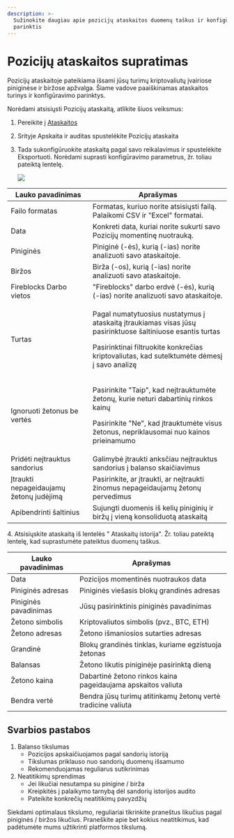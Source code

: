 ```yaml
---
description: >-
  Sužinokite daugiau apie pozicijų ataskaitos duomenų taškus ir konfigūracijos
  parinktis
---
```


# Pozicijų ataskaitos supratimas

Pozicijų ataskaitoje pateikiama išsami jūsų turimų kriptovaliutų įvairiose piniginėse ir biržose apžvalga. Šiame vadove paaiškinamas ataskaitos turinys ir konfigūravimo parinktys.

Norėdami atsisiųsti Pozicijų ataskaitą, atlikite šiuos veiksmus:

1. Pereikite į [Ataskaitos](https://accounting.request.finance/exports)
2. Srityje Apskaita ir auditas spustelėkite Pozicijų ataskaita
3.  Tada sukonfigūruokite ataskaitą pagal savo reikalavimus ir spustelėkite Eksportuoti. Norėdami suprasti konfigūravimo parametrus, žr. toliau pateiktą lentelę.

    [![](https://downloads.intercomcdn.com/i/o/mmdbekc3/1331258679/e2e7af7da6659554b6880e977331/image.png?expires=1751479200\&signature=5396e928e809e7bbc7843ea5bda0acd4aaae1a1cd9adac0b48f16ae61512ba7b\&req=dSMkF8t7lYdYUPMW3nq%2BgSlEBx1Ds6Fi%2F2qNxitzPTa%2BMlACcmwG0HxFj9rw%0AzG%2BF5uENITNU8%2FdvxHnPCXKh0rc%3D%0A)](https://downloads.intercomcdn.com/i/o/mmdbekc3/1331258679/e2e7af7da6659554b6880e977331/image.png?expires=1751479200\&signature=5396e928e809e7bbc7843ea5bda0acd4aaae1a1cd9adac0b48f16ae61512ba7b\&req=dSMkF8t7lYdYUPMW3nq%2BgSlEBx1Ds6Fi%2F2qNxitzPTa%2BMlACcmwG0HxFj9rw%0AzG%2BF5uENITNU8%2FdvxHnPCXKh0rc%3D%0A)

| Lauko pavadinimas                       | Aprašymas                                                                                                                                                                                                           |
| --------------------------------------- | ------------------------------------------------------------------------------------------------------------------------------------------------------------------------------------------------------------------- |
| Failo formatas                          | Formatas, kuriuo norite atsisiųsti failą. Palaikomi CSV ir "Excel" formatai.                                                                                                                                        |
| Data                                    | Konkreti data, kuriai norite sukurti savo Pozicijų momentinę nuotrauką.                                                                                                                                             |
| Piniginės                               | Piniginė (-ės), kurią (-ias) norite analizuoti savo ataskaitoje.                                                                                                                                                    |
| Biržos                                  | Birža (-os), kurią (-ias) norite analizuoti savo ataskaitoje.                                                                                                                                                       |
| Fireblocks Darbo vietos                 | "Fireblocks" darbo erdvė (-ės), kurią (-ias) norite analizuoti savo ataskaitoje.                                                                                                                                    |
| Turtas                                  | <p>Pagal numatytuosius nustatymus į ataskaitą įtraukiamas visas jūsų pasirinktuose šaltiniuose esantis turtas</p><p>Pasirinktinai filtruokite konkrečias kriptovaliutas, kad sutelktumėte dėmesį į savo analizę</p> |
| Ignoruoti žetonus be vertės             | <p>Pasirinkite "Taip", kad neįtrauktumėte žetonų, kurie neturi dabartinių rinkos kainų</p><p>Pasirinkite "Ne", kad įtrauktumėte visus žetonus, nepriklausomai nuo kainos prieinamumo</p>                            |
| Pridėti neįtrauktus sandorius           | Galimybė įtraukti anksčiau neįtrauktus sandorius į balanso skaičiavimus                                                                                                                                             |
| Įtraukti nepageidaujamų žetonų judėjimą | Pasirinkite, ar įtraukti, ar neįtraukti žinomus nepageidaujamų žetonų pervedimus                                                                                                                                    |
| Apibendrinti šaltinius                  | Sujungti duomenis iš kelių piniginių ir biržų į vieną konsoliduotą ataskaitą                                                                                                                                        |

4\. Atsisiųskite ataskaitą iš lentelės " Ataskaitų istorija". Žr. toliau pateiktą lentelę, kad suprastumėte pateiktus duomenų taškus.

| Lauko pavadinimas     | Aprašymas                                                    |
| --------------------- | ------------------------------------------------------------ |
| Data                  | Pozicijos momentinės nuotraukos data                         |
| Piniginės adresas     | Piniginės viešasis blokų grandinės adresas                   |
| Piniginės pavadinimas | Jūsų pasirinktinis piniginės pavadinimas                     |
| Žetono simbolis       | Kriptovaliutos simbolis (pvz., BTC, ETH)                     |
| Žetono adresas        | Žetono išmaniosios sutarties adresas                         |
| Grandinė              | Blokų grandinės tinklas, kuriame egzistuoja žetonas          |
| Balansas              | Žetono likutis piniginėje pasirinktą dieną                   |
| Žetono kaina          | Dabartinė žetono rinkos kaina pageidaujama apskaitos valiuta |
| Bendra vertė          | Bendra jūsų turimų atitinkamų žetonų vertė tradicine valiuta |

## Svarbios pastabos <a href="#h_08f80be8e7" id="h_08f80be8e7"></a>

1. Balanso tikslumas
   * Pozicijos apskaičiuojamos pagal sandorių istoriją
   * Tikslumas priklauso nuo sandorių duomenų išsamumo
   * Rekomenduojamas reguliarus sutikrinimas
2. Neatitikimų sprendimas
   * Jei likučiai nesutampa su pinigine / birža
   * Kreipkitės į palaikymo tarnybą dėl sandorių istorijos audito
   * Pateikite konkrečių neatitikimų pavyzdžių

Siekdami optimalaus tikslumo, reguliariai tikrinkite praneštus likučius pagal piniginės / biržos likučius. Praneškite apie bet kokius neatitikimus, kad padėtumėte mums užtikrinti platformos tikslumą.
